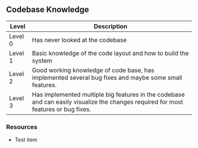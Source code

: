 ## Codebase Knowledge
Level | Description
----- | ---- 
Level 0 | Has never looked at the codebase
Level 1 | Basic knowledge of the code layout and how to build the system
Level 2 | Good working knowledge of code base, has implemented several bug fixes and maybe some small features.
Level 3 | Has implemented multiple big features in the codebase and can easily visualize the changes required for most features or bug fixes.

### Resources
* Test item
